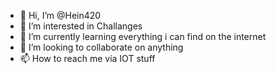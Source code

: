 - 👋 Hi, I’m @Hein420
- 👀 I’m interested in Challanges 
- 🌱 I’m currently learning everything i can find on the internet
- 💞️ I’m looking to collaborate on anything 
- 📫 How to reach me via IOT stuff 

<!---
Hein420/Hein420 is a ✨ special ✨ repository because its `README.md` (this file) appears on your GitHub profile.
You can click the Preview link to take a look at your changes.
--->
